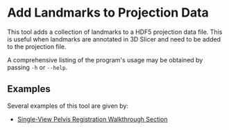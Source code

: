 # Add Landmarks to Projection Data
This tool adds a collection of landmarks to a HDF5 projection data file.
This is useful when landmarks are annotated in 3D Slicer and need to be added to the projection file.

A comprehensive listing of the program's usage may be obtained by passing `-h` or `--help`.

## Examples
Several examples of this tool are given by:
  * [Single-View Pelvis Registration Walkthrough Section](https://github.com/rg2/jhmr-v2/wiki/Walkthrough%3A-Single-View-Pelvis-Registration)